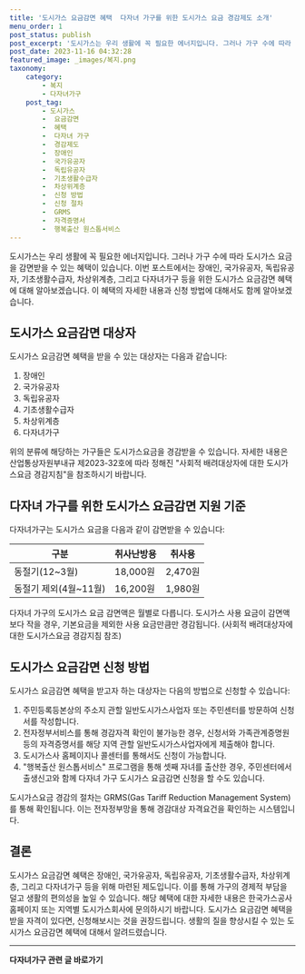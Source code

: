 ```yaml
---
title: '도시가스 요금감면 혜택  다자녀 가구를 위한 도시가스 요금 경감제도 소개'
menu_order: 1
post_status: publish
post_excerpt: '도시가스는 우리 생활에 꼭 필요한 에너지입니다. 그러나 가구 수에 따라 도시가스 요금을 감면받을 수 있는 혜택이 있습니다. 이번 포스트에서는 장애인, 국가유공자, 독립유공자, 기초생활수급자, 차상위계층, 그리고 다자녀가구 등을 위한 도시가스 요금감면 혜택에 대해 알아보겠습니다. 이 혜택의 자세한 내용과 신청 방법에 대해서도 함께 알아보겠습니다.'
post_date: 2023-11-16 04:32:28
featured_image: _images/복지.png
taxonomy:
    category:
        - 복지
        - 다자녀가구
    post_tag:
        - 도시가스
        -  요금감면
        -  혜택
        -  다자녀 가구
        -  경감제도
        -  장애인
        -  국가유공자
        -  독립유공자
        -  기초생활수급자
        -  차상위계층
        -  신청 방법
        -  신청 절차
        -  GRMS
        -  자격증명서
        -  행복출산 원스톱서비스
---
```



도시가스는 우리 생활에 꼭 필요한 에너지입니다. 그러나 가구 수에 따라 도시가스 요금을 감면받을 수 있는 혜택이 있습니다. 이번 포스트에서는 장애인, 국가유공자, 독립유공자, 기초생활수급자, 차상위계층, 그리고 다자녀가구 등을 위한 도시가스 요금감면 혜택에 대해 알아보겠습니다. 이 혜택의 자세한 내용과 신청 방법에 대해서도 함께 알아보겠습니다.

## 도시가스 요금감면 대상자

도시가스 요금감면 혜택을 받을 수 있는 대상자는 다음과 같습니다:

1. 장애인
2. 국가유공자
3. 독립유공자
4. 기초생활수급자
5. 차상위계층
6. 다자녀가구

위의 분류에 해당하는 가구들은 도시가스요금을 경감받을 수 있습니다. 자세한 내용은 산업통상자원부내규 제2023-32호에 따라 정해진 "사회적 배려대상자에 대한 도시가스요금 경감지침"을 참조하시기 바랍니다.

## 다자녀 가구를 위한 도시가스 요금감면 지원 기준

다자녀가구는 도시가스 요금을 다음과 같이 감면받을 수 있습니다:

| 구분          | 취사난방용 | 취사용 |
| ------------- | ----------- | ------ |
| 동절기(12~3월) | 18,000원    | 2,470원 |
| 동절기 제외(4월~11월) | 16,200원 | 1,980원 |

다자녀 가구의 도시가스 요금 감면액은 월별로 다릅니다. 도시가스 사용 요금이 감면액보다 작을 경우, 기본요금을 제외한 사용 요금만큼만 경감됩니다. (사회적 배려대상자에 대한 도시가스요금 경감지침 참조)

## 도시가스 요금감면 신청 방법

도시가스 요금감면 혜택을 받고자 하는 대상자는 다음의 방법으로 신청할 수 있습니다:

1. 주민등록등본상의 주소지 관할 일반도시가스사업자 또는 주민센터를 방문하여 신청서를 작성합니다. 
2. 전자정부서비스를 통해 경감자격 확인이 불가능한 경우, 신청서와 가족관계증명원 등의 자격증명서를 해당 지역 관할 일반도시가스사업자에게 제출해야 합니다.
3. 도시가스사 홈페이지나 콜센터를 통해서도 신청이 가능합니다.
4. "행복출산 원스톱서비스" 프로그램을 통해 셋째 자녀를 출산한 경우, 주민센터에서 출생신고와 함께 다자녀 가구 도시가스 요금감면 신청을 할 수도 있습니다.

도시가스요금 경감의 절차는 GRMS(Gas Tariff Reduction Management System)를 통해 확인됩니다. 이는 전자정부망을 통해 경감대상 자격요건을 확인하는 시스템입니다.

## 결론

도시가스 요금감면 혜택은 장애인, 국가유공자, 독립유공자, 기초생활수급자, 차상위계층, 그리고 다자녀가구 등을 위해 마련된 제도입니다. 이를 통해 가구의 경제적 부담을 덜고 생활의 편의성을 높일 수 있습니다. 해당 혜택에 대한 자세한 내용은 한국가스공사 홈페이지 또는 지역별 도시가스회사에 문의하시기 바랍니다. 도시가스 요금감면 혜택을 받을 자격이 있다면, 신청해보시는 것을 권장드립니다. 생활의 질을 향상시킬 수 있는 도시가스 요금감면 혜택에 대해서 알려드렸습니다.
<!-- wp:separator -->
<hr class="wp-block-separator has-alpha-channel-opacity"/>
<!-- /wp:separator -->

<!-- wp:group {"backgroundColor":"base","layout":{"type":"constrained"}} -->
<div class="wp-block-group has-base-background-color has-background"><!-- wp:paragraph {"align":"center","fontSize":"medium"} -->
<p class="has-text-align-center has-large-font-size"><strong>다자녀가구 관련 글 바로가기</strong></p>
<!-- /wp:paragraph -->


<!-- wp:latest-posts
{"categories":[{"id":22700,"count":19,"description":"","link":"https://uknowlaw.com/category/%eb%8b%a4%ec%9e%90%eb%85%80%ea%b0%80%ea%b5%ac/","name":"다자녀가구","slug":"다자녀가구","taxonomy":"category","parent":0,"meta":[],"_links":{"self":[{"href":"https://uknowlaw.com/wp-json/wp/v2/categories/22700"}],"collection":[{"href":"https://uknowlaw.com/wp-json/wp/v2/categories"}],"about":[{"href":"https://uknowlaw.com/wp-json/wp/v2/taxonomies/category"}],"wp:post_type":[{"href":"https://uknowlaw.com/wp-json/wp/v2/posts?categories=22700"}],"curies":[{"name":"wp","href":"https://api.w.org/{rel}","templated":true}]}}],"postsToShow":100,"excerptLength":28,"postLayout":"grid","columns":2,"featuredImageAlign":"left","featuredImageSizeSlug":"large","fontSize":"small"} /--></div>
<!-- /wp:group -->